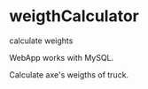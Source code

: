 # weigthCalculator
calculate weights



WebApp works with MySQL.

Calculate  axe's weigths of truck. 
